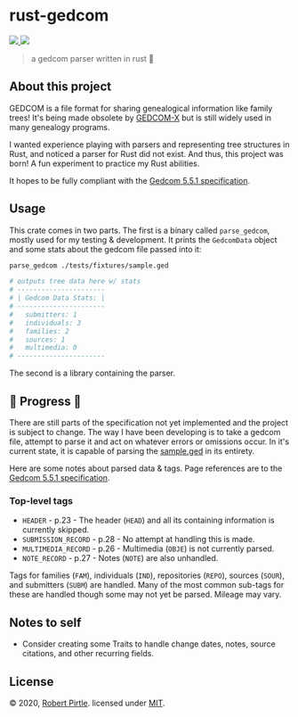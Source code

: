 # rust-gedcom

<a href="https://crates.io/crates/gedcom">
    <img style="display: inline!important" src="https://img.shields.io/crates/v/gedcom.svg"></img>
</a>
<a href="https://docs.rs/gedcom">
    <img style="display: inline!important" src="https://docs.rs/gedcom/badge.svg"></img>
</a>

> a gedcom parser written in rust 🦀

## About this project

GEDCOM is a file format for sharing genealogical information like family trees! It's being made obsolete by [GEDCOM-X](https://github.com/FamilySearch/gedcomx) but is still widely used in many genealogy programs.

I wanted experience playing with parsers and representing tree structures in Rust, and noticed a parser for Rust did not exist. And thus, this project was born! A fun experiment to practice my Rust abilities.

It hopes to be fully compliant with the [Gedcom 5.5.1 specification](https://edge.fscdn.org/assets/img/documents/ged551-5bac5e57fe88dd37df0e153d9c515335.pdf).

## Usage

This crate comes in two parts. The first is a binary called `parse_gedcom`, mostly used for my testing & development. It prints the `GedcomData` object and some stats about the gedcom file passed into it:
```bash
parse_gedcom ./tests/fixtures/sample.ged

# outputs tree data here w/ stats
# ----------------------
# | Gedcom Data Stats: |
# ----------------------
#   submitters: 1
#   individuals: 3
#   families: 2
#   sources: 1
#   multimedia: 0
# ----------------------
```

The second is a library containing the parser.

## 🚧 Progress 🚧

There are still parts of the specification not yet implemented and the project is subject to change. The way I have been developing is to take a gedcom file, attempt to parse it and act on whatever errors or omissions occur. In it's current state, it is capable of parsing the [sample.ged](tests/fixtures/sample.ged) in its entirety.

Here are some notes about parsed data & tags. Page references are to the [Gedcom 5.5.1 specification](https://edge.fscdn.org/assets/img/documents/ged551-5bac5e57fe88dd37df0e153d9c515335.pdf).

### Top-level tags

* `HEADER` - p.23 - The header (`HEAD`) and all its containing information is currently skipped.
* `SUBMISSION_RECORD` - p.28 - No attempt at handling this is made.
* `MULTIMEDIA_RECORD` - p.26 - Multimedia (`OBJE`) is not currently parsed.
* `NOTE_RECORD` - p.27 - Notes (`NOTE`) are also unhandled.

Tags for families (`FAM`), individuals (`IND`), repositories (`REPO`), sources (`SOUR`), and submitters (`SUBM`) are handled. Many of the most common sub-tags for these are handled though some may not yet be parsed. Mileage may vary.


## Notes to self

* Consider creating some Traits to handle change dates, notes, source citations, and other recurring fields.

## License

© 2020, [Robert Pirtle](https://robert.pirtle.xyz/). licensed under [MIT](license.md).
